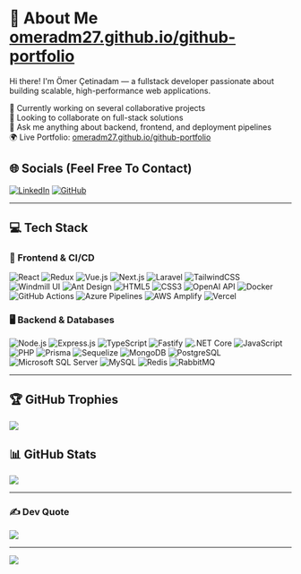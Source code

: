 # 💫 About Me [omeradm27.github.io/github-portfolio](https://omeradm27.github.io/github-portfolio)
Hi there! I'm Ömer Çetinadam — a fullstack developer passionate about building scalable, high-performance web applications.

🔭 Currently working on several collaborative projects  
👯 Looking to collaborate on full-stack solutions  
💬 Ask me anything about backend, frontend, and deployment pipelines  
🌍 Live Portfolio: [omeradm27.github.io/github-portfolio](https://omeradm27.github.io/github-portfolio)

## 🌐 Socials (Feel Free To Contact)
[![LinkedIn](https://img.shields.io/badge/LinkedIn-%230077B5.svg?logo=linkedin&logoColor=white)](https://linkedin.com/in/omer-cetinadam)  [![GitHub](https://img.shields.io/badge/GitHub-%2312100E.svg?logo=github&logoColor=white)](https://github.com/omeradm27)

---

## 💻 Tech Stack

### 🔧 Frontend & CI/CD
![React](https://img.shields.io/badge/react-%2320232a.svg?style=for-the-badge&logo=react)  ![Redux](https://img.shields.io/badge/redux-%23593d88.svg?style=for-the-badge&logo=redux&logoColor=white)  ![Vue.js](https://img.shields.io/badge/vue.js-%2335495e.svg?style=for-the-badge&logo=vuedotjs&logoColor=4FC08D)  ![Next.js](https://img.shields.io/badge/Next-black?style=for-the-badge&logo=next.js&logoColor=white)  ![Laravel](https://img.shields.io/badge/Laravel-%23FF2D20.svg?style=for-the-badge&logo=laravel&logoColor=white)  ![TailwindCSS](https://img.shields.io/badge/Tailwind-%2338B2AC.svg?style=for-the-badge&logo=tailwind-css)  ![Windmill UI](https://img.shields.io/badge/WindmillCSS-%23000000.svg?style=for-the-badge&logo=tailwind-css&logoColor=white)  ![Ant Design](https://img.shields.io/badge/AntDesign-%230170FE.svg?style=for-the-badge&logo=ant-design&logoColor=white)  ![HTML5](https://img.shields.io/badge/html5-%23E34F26.svg?style=for-the-badge&logo=html5&logoColor=white)  ![CSS3](https://img.shields.io/badge/css3-%231572B6.svg?style=for-the-badge&logo=css3&logoColor=white)  ![OpenAI API](https://img.shields.io/badge/OpenAI-%234150B9.svg?style=for-the-badge&logo=openai&logoColor=white)  ![Docker](https://img.shields.io/badge/docker-%230db7ed.svg?style=for-the-badge&logo=docker&logoColor=white)  ![GitHub Actions](https://img.shields.io/badge/GitHub_Actions-%232671E5.svg?style=for-the-badge&logo=github-actions&logoColor=white)  ![Azure Pipelines](https://img.shields.io/badge/Azure_Pipelines-%230073C7.svg?style=for-the-badge&logo=azure-pipelines&logoColor=white)  ![AWS Amplify](https://img.shields.io/badge/AWS_Amplify-%23FF9900.svg?style=for-the-badge&logo=aws-amplify&logoColor=white)  ![Vercel](https://img.shields.io/badge/Vercel-%23000000.svg?style=for-the-badge&logo=vercel&logoColor=white)

### 🖥️ Backend & Databases
![Node.js](https://img.shields.io/badge/Node.js-%23339933.svg?style=for-the-badge&logo=node.js&logoColor=white)  ![Express.js](https://img.shields.io/badge/Express-%23000000.svg?style=for-the-badge&logo=express&logoColor=white)  ![TypeScript](https://img.shields.io/badge/TypeScript-%23007ACC.svg?style=for-the-badge&logo=typescript&logoColor=white)  ![Fastify](https://img.shields.io/badge/Fastify-%23000000.svg?style=for-the-badge&logo=fastify&logoColor=white)  ![.NET Core](https://img.shields.io/badge/.NET-%23512BD4.svg?style=for-the-badge&logo=dotnet&logoColor=white)  ![JavaScript](https://img.shields.io/badge/JavaScript-%23F7DF1E.svg?style=for-the-badge&logo=javascript&logoColor=black)  ![PHP](https://img.shields.io/badge/PHP-%23777BB4.svg?style=for-the-badge&logo=php&logoColor=white)  ![Prisma](https://img.shields.io/badge/Prisma-3982CE.svg?style=for-the-badge&logo=prisma&logoColor=white)  ![Sequelize](https://img.shields.io/badge/Sequelize-52B0E7.svg?style=for-the-badge&logo=sequelize&logoColor=white)  ![MongoDB](https://img.shields.io/badge/MongoDB-%2347A248.svg?style=for-the-badge&logo=mongodb&logoColor=white)  ![PostgreSQL](https://img.shields.io/badge/PostgreSQL-%23316192.svg?style=for-the-badge&logo=postgresql&logoColor=white)  ![Microsoft SQL Server](https://img.shields.io/badge/MSSQL-%230073C7.svg?style=for-the-badge&logo=microsoftsqlserver&logoColor=white)  ![MySQL](https://img.shields.io/badge/MySQL-%2300f.svg?style=for-the-badge&logo=mysql&logoColor=white)  ![Redis](https://img.shields.io/badge/Redis-%23DD0031.svg?style=for-the-badge&logo=redis&logoColor=white)  ![RabbitMQ](https://img.shields.io/badge/RabbitMQ-%23FF6600.svg?style=for-the-badge&logo=rabbitmq&logoColor=white)

---

## 🏆 GitHub Trophies
![](https://github-profile-trophy.vercel.app/?username=omeradm27&theme=radical&no-frame=false&no-bg=false&margin-w=4)

## 📊 GitHub Stats
![](https://github-readme-stats.vercel.app/api?username=omeradm27&show_icons=true&theme=merko)

---

### ✍️ Dev Quote
![](https://quotes-github-readme.vercel.app/api?type=horizontal&theme=radical)

---

[![](https://visitcount.itsvg.in/api?id=omeradm27&icon=0&color=10)](https://visitcount.itsvg.in)
